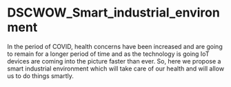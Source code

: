 # DSCWOW_Smart_industrial_environment
 In the period of COVID, health concerns have been increased and are going to remain for a longer period of time and as the technology is going IoT devices are coming into the picture faster than ever. So, here we propose a smart industrial environment which will take care of our health and will allow us to do things smartly.
